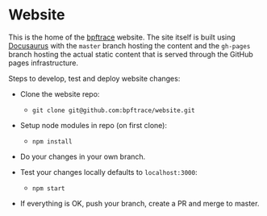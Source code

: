 # Website

This is the home of the [bpftrace](https://bpftrace.org) website. The site itself is built using [Docusaurus](https://docusaurus.io/) with the `master` branch hosting the content and the `gh-pages` branch hosting the actual static content that is served through the GitHub pages infrastructure.

Steps to develop, test and deploy website changes:

- Clone the website repo:
	- `git clone git@github.com:bpftrace/website.git`

- Setup node modules in repo (on first clone):
	- `npm install`

- Do your changes in your own branch.

- Test your changes locally defaults to `localhost:3000`:
	- `npm start`

- If everything is OK, push your branch, create a PR and merge to master.

